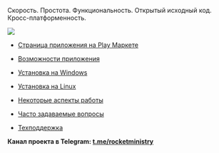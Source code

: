 Скорость. Простота. Функциональность. Открытый исходный код. Кросс-платформенность. 

![](https://play-lh.googleusercontent.com/lQvcLxAxTxGDtHZiBmTEvjwTQLZEV9HjZhGI5Sus_rYcsI72jxIH1BD7miZPS_pgn3M=w325-h704-rw)

* [Страница приложения на Play Маркете](https://play.google.com/store/apps/details?id=org.rocketministry)

* [Возможности приложения](https://github.com/antorix/Rocket-Ministry/wiki#возможности-приложения)

* [Установка на Windows](https://github.com/antorix/Rocket-Ministry/wiki#windows)
 
* [Установка на Linux](https://github.com/antorix/Rocket-Ministry/wiki#linux)

* [Некоторые аспекты работы](https://github.com/antorix/Rocket-Ministry/wiki#некоторые-аспекты-работы)
 
* [Часто задаваемые вопросы](https://github.com/antorix/Rocket-Ministry/wiki#часто-задаваемые-вопросы)
 
* [Техподдержка](https://github.com/antorix/Rocket-Ministry/wiki#обратная-связь)

**Канал проекта в Telegram: [t.me/rocketministry](https://t.me/rocketministry)**
